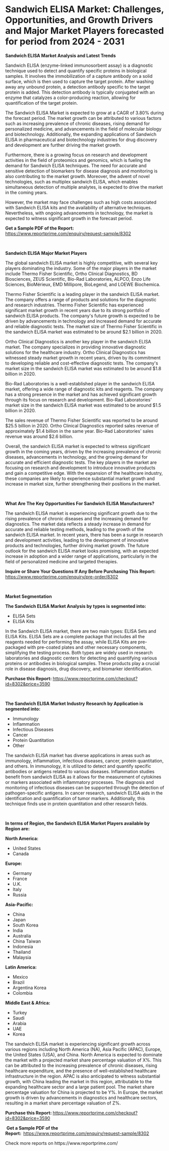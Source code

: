 <p><h1>Sandwich ELISA Market: Challenges, Opportunities, and Growth Drivers and Major Market Players forecasted for period from 2024 - 2031</h1></p><p><strong>Sandwich ELISA Market Analysis and Latest Trends</strong></p>
<p><p>Sandwich ELISA (enzyme-linked immunosorbent assay) is a diagnostic technique used to detect and quantify specific proteins in biological samples. It involves the immobilization of a capture antibody on a solid surface, which is then used to capture the target protein. After washing away any unbound protein, a detection antibody specific to the target protein is added. This detection antibody is typically conjugated with an enzyme that catalyzes a color-producing reaction, allowing for quantification of the target protein.</p><p>The Sandwich ELISA Market is expected to grow at a CAGR of 3.80% during the forecast period. The market growth can be attributed to various factors such as increasing prevalence of chronic diseases, rising demand for personalized medicine, and advancements in the field of molecular biology and biotechnology. Additionally, the expanding applications of Sandwich ELISA in pharmaceutical and biotechnology industries for drug discovery and development are further driving the market growth.</p><p>Furthermore, there is a growing focus on research and development activities in the field of proteomics and genomics, which is fueling the demand for Sandwich ELISA techniques. The need for accurate and sensitive detection of biomarkers for disease diagnosis and monitoring is also contributing to the market growth. Moreover, the advent of novel technologies, such as multiplex sandwich ELISA, which enables simultaneous detection of multiple analytes, is expected to drive the market in the coming years.</p><p>However, the market may face challenges such as high costs associated with Sandwich ELISA kits and the availability of alternative techniques. Nevertheless, with ongoing advancements in technology, the market is expected to witness significant growth in the forecast period.</p></p>
<p><strong>Get a Sample PDF of the Report:&nbsp;</strong> <a href="https://www.reportprime.com/enquiry/request-sample/8302">https://www.reportprime.com/enquiry/request-sample/8302</a></p>
<p>&nbsp;</p>
<p><strong>Sandwich ELISA Major Market Players</strong></p>
<p><p>The global sandwich ELISA market is highly competitive, with several key players dominating the industry. Some of the major players in the market include Thermo Fisher Scientific, Ortho Clinical Diagnostics, BD Biosciences, ZEUS Scientific, Bio-Rad Laboratories, ALPCO, Enzo Life Sciences, BioMérieux, EMD Millipore, BioLegend, and LOEWE Biochemica.</p><p>Thermo Fisher Scientific is a leading player in the sandwich ELISA market. The company offers a range of products and solutions for the diagnostic and research industries. Thermo Fisher Scientific has experienced significant market growth in recent years due to its strong portfolio of sandwich ELISA products. The company's future growth is expected to be driven by advancements in technology and increased demand for accurate and reliable diagnostic tests. The market size of Thermo Fisher Scientific in the sandwich ELISA market was estimated to be around $2.1 billion in 2020.</p><p>Ortho Clinical Diagnostics is another key player in the sandwich ELISA market. The company specializes in providing innovative diagnostic solutions for the healthcare industry. Ortho Clinical Diagnostics has witnessed steady market growth in recent years, driven by its commitment to developing reliable and cost-effective diagnostic tests. The company's market size in the sandwich ELISA market was estimated to be around $1.8 billion in 2020.</p><p>Bio-Rad Laboratories is a well-established player in the sandwich ELISA market, offering a wide range of diagnostic kits and reagents. The company has a strong presence in the market and has achieved significant growth through its focus on research and development. Bio-Rad Laboratories' market size in the sandwich ELISA market was estimated to be around $1.5 billion in 2020.</p><p>The sales revenue of Thermo Fisher Scientific was reported to be around $25.5 billion in 2020. Ortho Clinical Diagnostics reported sales revenue of approximately $1.4 billion in the same year. Bio-Rad Laboratories' sales revenue was around $2.6 billion.</p><p>Overall, the sandwich ELISA market is expected to witness significant growth in the coming years, driven by the increasing prevalence of chronic diseases, advancements in technology, and the growing demand for accurate and efficient diagnostic tests. The key players in the market are focusing on research and development to introduce innovative products and gain a competitive edge. With the expansion of the healthcare industry, these companies are likely to experience substantial market growth and increase in market size, further strengthening their positions in the market.</p></p>
<p>&nbsp;</p>
<p><strong>What Are The Key Opportunities For Sandwich ELISA Manufacturers?</strong></p>
<p><p>The sandwich ELISA market is experiencing significant growth due to the rising prevalence of chronic diseases and the increasing demand for diagnostics. The market data reflects a steady increase in demand for accurate and reliable testing methods, leading to the growth of the sandwich ELISA market. In recent years, there has been a surge in research and development activities, leading to the development of innovative products and technologies, further driving market growth. The future outlook for the sandwich ELISA market looks promising, with an expected increase in adoption and a wider range of applications, particularly in the field of personalized medicine and targeted therapies.</p></p>
<p><strong>Inquire or Share Your Questions If Any Before Purchasing This Report:</strong> <a href="https://www.reportprime.com/enquiry/pre-order/8302">https://www.reportprime.com/enquiry/pre-order/8302</a></p>
<p>&nbsp;</p>
<p><strong>Market Segmentation</strong></p>
<p><strong>The Sandwich ELISA Market Analysis by types is segmented into:</strong></p>
<p><ul><li>ELISA Sets</li><li>ELISA Kits</li></ul></p>
<p><p>In the Sandwich ELISA market, there are two main types: ELISA Sets and ELISA Kits. ELISA Sets are a complete package that includes all the reagents needed for performing the assay, while ELISA Kits are pre-packaged with pre-coated plates and other necessary components, simplifying the testing process. Both types are widely used in research laboratories and diagnostic centers for detecting and quantifying various proteins or antibodies in biological samples. These products play a crucial role in disease diagnosis, drug discovery, and biomarker identification.</p></p>
<p><strong>Purchase this Report:&nbsp;</strong><a href="https://www.reportprime.com/checkout?id=8302&price=3590">https://www.reportprime.com/checkout?id=8302&price=3590</a></p>
<p>&nbsp;</p>
<p><strong>The Sandwich ELISA Market Industry Research by Application is segmented into:</strong></p>
<p><ul><li>Immunology</li><li>Inflammation</li><li>Infectious Diseases</li><li>Cancer</li><li>Protein Quantitation</li><li>Other</li></ul></p>
<p><p>The sandwich ELISA market has diverse applications in areas such as immunology, inflammation, infectious diseases, cancer, protein quantitation, and others. In immunology, it is utilized to detect and quantify specific antibodies or antigens related to various diseases. Inflammation studies benefit from sandwich ELISA as it allows for the measurement of cytokines or markers associated with inflammatory processes. The diagnosis and monitoring of infectious diseases can be supported through the detection of pathogen-specific antigens. In cancer research, sandwich ELISA aids in the identification and quantification of tumor markers. Additionally, this technique finds use in protein quantitation and other research fields.</p></p>
<p>&nbsp;</p>
<p><strong>In terms of Region, the Sandwich ELISA Market Players available by Region are:</strong></p>
<p>
    <p> <strong> North America: </strong>
        <ul>
            <li>United States</li>
            <li>Canada</li>
        </ul>
        </p> 
    <p> <strong> Europe: </strong>
        <ul>
            <li>Germany</li>
            <li>France</li>
            <li>U.K.</li>
            <li>Italy</li>
            <li>Russia</li>
        </ul>
        </p> 
    <p> <strong> Asia-Pacific: </strong>
        <ul>
            <li>China</li>
            <li>Japan</li>
            <li>South Korea</li>
            <li>India</li>
            <li>Australia</li>
            <li>China Taiwan</li>
            <li>Indonesia</li>
            <li>Thailand</li>
            <li>Malaysia</li>
        </ul>
        </p> 
    <p> <strong> Latin America: </strong>
        <ul>
            <li>Mexico</li>
            <li>Brazil</li>
            <li>Argentina Korea</li>
            <li>Colombia</li>
        </ul>
        </p> 
    <p> <strong> Middle East & Africa: </strong>
        <ul>
            <li>Turkey</li>
            <li>Saudi</li>
            <li>Arabia</li>
            <li>UAE</li>
            <li>Korea</li>
        </ul>
    </p>
    </p>
<p><p>The sandwich ELISA market is experiencing significant growth across various regions including North America (NA), Asia Pacific (APAC), Europe, the United States (USA), and China. North America is expected to dominate the market with a projected market share percentage valuation of X%. This can be attributed to the increasing prevalence of chronic diseases, rising healthcare expenditure, and the presence of well-established healthcare infrastructure in the region. APAC is also anticipated to witness substantial growth, with China leading the market in this region, attributable to the expanding healthcare sector and a large patient pool. The market share percentage valuation for China is projected to be Y%. In Europe, the market growth is driven by advancements in diagnostics and healthcare sectors, resulting in a market share percentage valuation of Z%.</p></p>
<p><strong>Purchase this Report: </strong><a href="https://www.reportprime.com/checkout?id=8302&price=3590">https://www.reportprime.com/checkout?id=8302&price=3590</a></p>
<p>&nbsp;<strong>Get a Sample PDF of the Report:&nbsp;&nbsp;</strong><a href="https://www.reportprime.com/enquiry/request-sample/8302">https://www.reportprime.com/enquiry/request-sample/8302</a></p>
<p><strong></strong></p>
<p>Check more reports on https://www.reportprime.com/</p>